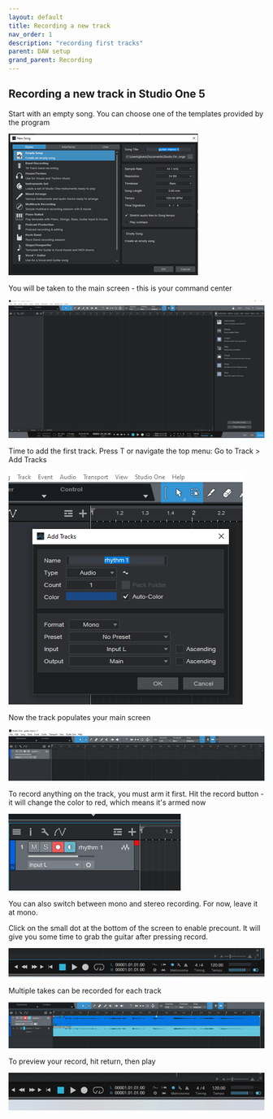 ```yaml
---
layout: default
title: Recording a new track
nav_order: 1
description: "recording first tracks"
parent: DAW setup
grand_parent: Recording
---
```


## **Recording a new track in Studio One 5**

Start with an empty song. You can choose one of the templates provided by the program 

![Studio One 5 - empty song](../../../assets/images/so5_02_newsong.png)


You will be taken to the main screen - this is your command center

![Studio One 5 - main screen](../../../assets/images/so5_03_main.png)


Time to add the first track. Press T or navigate the top menu: Go to Track > Add Tracks 

![Studio One 5 - track settings](../../../assets/images/so5_04_track.png)


Now the track populates your main screen

![Studio One 5 - first track](../../../assets/images/so5_05_firsttrack.png)


To record anything on the track, you must arm it first. Hit the record button - it will change the color to red, which means it's armed now

![Studio One 5 - arming tracks](../../../assets/images/so5_06_arm.png)

You can also switch between mono and stereo recording. For now, leave it at mono.


Click on the small dot at the bottom of the screen to enable precount. It will give you some time to grab the guitar after pressing record.

![Studio One 5 - setting precount](../../../assets/images/so5_07_precount.png)


Multiple takes can be recorded for each track

![Studio One 5 -  multiple takes](../../../assets/images/so5_08_takes.png)


To preview your record, hit return, then play

![Studio One 5 - preview tracks](../../../assets/images/so5_09_preview.png)


